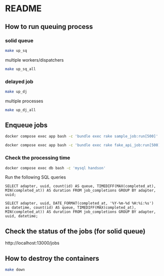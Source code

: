 # README

## How to run queuing process

### solid queue

```bash
make up_sq
```

multiple workers/dispatchers

```bash
make up_sq_all
```

### delayed job

```bash
make up_dj
```

multiple processes

```bash
make up_dj_all
```

## Enqueue jobs

```bash
docker compose exec app bash -c 'bundle exec rake sample_job:run[500]'

docker compose exec app bash -c 'bundle exec rake fake_api_job:run[500]'

```

### Check the processing time

```bash
docker compose exec db bash -c 'mysql handson'
```

Run the following SQL queries

```
SELECT adapter, uuid, count(id) AS queue, TIMEDIFF(MAX(completed_at), MIN(completed_at)) AS duration FROM job_completions GROUP BY adapter, uuid;

SELECT adapter, uuid, DATE_FORMAT(completed_at, '%Y-%m-%d %H:%i:%s') as datetime, count(id) AS queue, TIMEDIFF(MAX(completed_at), MIN(completed_at)) AS duration FROM job_completions GROUP BY adapter, uuid, datetime;
```

## Check the status of the jobs (for solid queue)

http://localhost:13000/jobs

## How to destroy the containers

```bash
make down
```